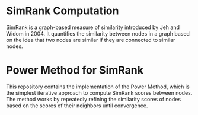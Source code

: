 # SimRank Computation
SimRank is a graph-based measure of similarity introduced by Jeh and Widom in 2004. It quantifies the similarity between nodes in a graph based on the idea that two nodes are similar if they are connected to similar nodes.

# Power Method for SimRank
This repository contains the implementation of the Power Method, which is the simplest iterative approach to compute SimRank scores between nodes. The method works by repeatedly refining the similarity scores of nodes based on the scores of their neighbors until convergence. 

